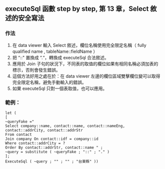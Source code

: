 executeSql 函數 step by step, 第 13 章，Select 敘述的安全寫法
-------------------------------------------------

### 作法

1.  在 data viewer 輸入 Select 敘述，欄位名稱使用完全限定名稱（ fully qualified name , tableName::fieldName ）
2.  把 “::" 置換成 “.“，轉換成 executeSql 合法敘述。
3.  應用於 Join 子句的狀況下，不同表的取值的欄位如果有相同名稱必須加表的標示，否則會發生錯誤。
4.  這個方法好用之處在於：在 data viewer 左邊的欄位區域雙擊欄位變可以取得完全限定名稱，避免手動輸入的錯誤。
5.  如果 executeSql 只對一個表取值，也可以應用。

### 範例：

    let (
    [
    ~queryFake ="  
    Select company::name, contact::name, contact::nameEng, contact::addrCity, contact::addrStr 
    From contact   
    Join company On contact::idf = company::id   
    Where contact::addrCity = ? 
    Order By contact::addrStr, contact::name " ;
    ~query = substitute ( ~queryFake ; "::" ; "." )
    ];
    ExecuteSql ( ~query ; "" ; "" ; "台東縣" ))